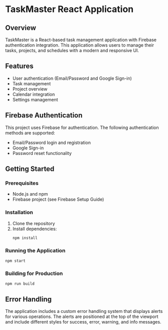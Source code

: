 # TaskMaster React Application

## Overview
TaskMaster is a React-based task management application with Firebase authentication integration. This application allows users to manage their tasks, projects, and schedules with a modern and responsive UI.

## Features
- User authentication (Email/Password and Google Sign-in)
- Task management
- Project overview
- Calendar integration
- Settings management

## Firebase Authentication
This project uses Firebase for authentication. The following authentication methods are supported:
- Email/Password login and registration
- Google Sign-in
- Password reset functionality
<!--
For detailed setup instructions, please refer to the [Firebase Setup Guide](./FIREBASE_SETUP.md).

## Project Structure
- `/src/components` - React components
- `/src/context` - Context providers including AuthContext
- `/src/firebase` - Firebase configuration and authentication services
- `/src/styles` - CSS stylesheets
- `/src/utils` - Utility functions including error handling
-->
## Getting Started

### Prerequisites
- Node.js and npm
- Firebase project (see Firebase Setup Guide)

### Installation
1. Clone the repository
2. Install dependencies:
   ```
   npm install
   ```
<!-- 3. Configure Firebase:
   - Follow the instructions in the [Firebase Setup Guide](./FIREBASE_SETUP.md)
   - Ensure your `.env.local` file is properly configured with your Firebase credentials -->

### Running the Application
```
npm start
```

### Building for Production
```
npm run build
```

## Error Handling
The application includes a custom error handling system that displays alerts for various operations. The alerts are positioned at the top of the viewport and include different styles for success, error, warning, and info messages.

<!--
## Firebase Project Information
This project is configured with the following Firebase details:
- Project ID: `taskmaster-3beb4`
- Project Number: `779441961434`
- All Firebase configuration values have been set up in the `.env.local` file -->
